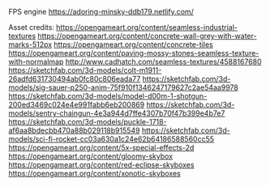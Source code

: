 FPS engine
https://adoring-minsky-ddb179.netlify.com/

Asset credits:
https://opengameart.org/content/seamless-industrial-textures
https://opengameart.org/content/concrete-wall-grey-with-water-marks-512px
https://opengameart.org/content/concrete-tiles
https://opengameart.org/content/paving-mossy-stones-seamless-texture-with-normalmap
http://www.cadhatch.com/seamless-textures/4588167680
https://sketchfab.com/3d-models/colt-m1911-26adfd631730494ab0fc80c806eada77
https://sketchfab.com/3d-models/sig-sauer-p250-anim-75f910f1346247179627c2ae54aa9978
https://sketchfab.com/3d-models/model-d00m-1-shotgun-200ed3469c024e4e991fabb6eb200869
https://sketchfab.com/3d-models/sentry-chaingun-4e3a944d7ffe4307b70f47b399e4b7e7
https://sketchfab.com/3d-models/puckle-1718-af6aa8bdecbb470a88b029118b915549
https://sketchfab.com/3d-models/sci-fi-rocket-cc03a630a1c24e62b64186588560cc55
https://opengameart.org/content/5x-special-effects-2d
https://opengameart.org/content/gloomy-skybox
https://opengameart.org/content/red-eclipse-skyboxes
https://opengameart.org/content/xonotic-skyboxes